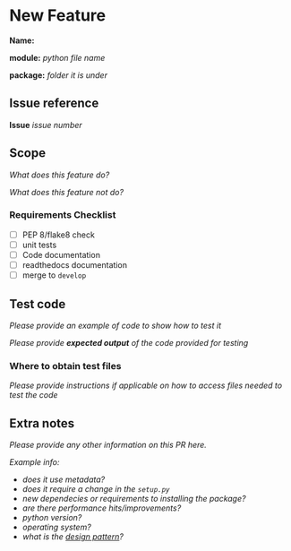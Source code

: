 # New Feature 
**Name:**

**module:** *python file name*

**package:** *folder it is under*

## Issue reference
**Issue** *issue number*

## Scope
*What does this feature do?*

*What does this feature not do?* 

### Requirements Checklist
- [ ] PEP 8/flake8 check
- [ ] unit tests
- [ ] Code documentation
- [ ] readthedocs documentation
- [ ] merge to `develop`

## Test code
*Please provide an example of code to show how to test it*

*Please provide **expected output** of the code provided for testing*

### Where to obtain test files
*Please provide instructions if applicable on how to access files needed to test the code*

## Extra notes
*Please provide any other information on this PR here.*

*Example info:*
- *does it use metadata?*
- *does it require a change in the `setup.py`*
- *new dependecies or requirements to installing the package?*
- *are there performance hits/improvements?*
- *python version?*
- *operating system?*
- *what is the [design pattern](https://refactoring.guru/design-patterns/template-method)?*
